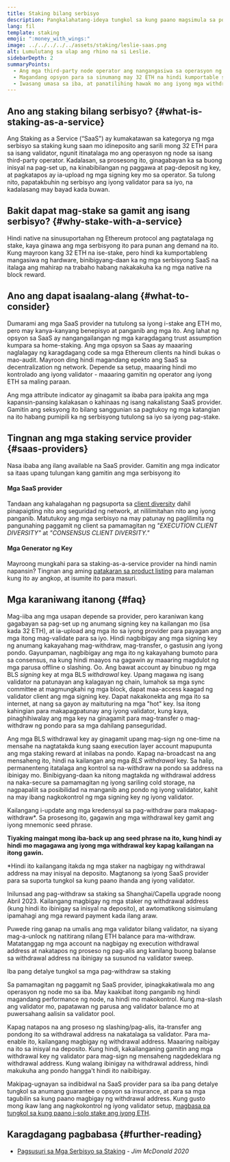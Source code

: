```yaml
---
title: Staking bilang serbisyo
description: Pangkalahatang-ideya tungkol sa kung paano magsimula sa pooled staking ng ETH
lang: fil
template: staking
emoji: ":money_with_wings:"
image: ../../../../../assets/staking/leslie-saas.png
alt: Lumulutang sa ulap ang rhino na si Leslie.
sidebarDepth: 2
summaryPoints:
  - Ang mga third-party node operator ang nangangasiwa sa operasyon ng iyong validator client
  - Magandang opsyon para sa sinumang may 32 ETH na hindi kumportable sa pagiging teknikal at kumplikado ng pagpapatakbo ng node
  - Iwasang umasa sa iba, at panatilihing hawak mo ang iyong mga withdrawal key
---
```


## Ano ang staking bilang serbisyo? {#what-is-staking-as-a-service}

Ang Staking as a Service (“SaaS") ay kumakatawan sa kategorya ng mga serbisyo sa staking kung saan mo idineposito ang sarili mong 32 ETH para sa isang validator, ngunit itinatalaga mo ang operasyon ng node sa isang third-party operator. Kadalasan, sa prosesong ito, ginagabayan ka sa buong inisyal na pag-set up, na kinabibilangan ng paggawa at pag-deposit ng key, at pagkatapos ay ia-upload ng mga signing key mo sa operator. Sa tulong nito, papatakbuhin ng serbisyo ang iyong validator para sa iyo, na kadalasang may bayad kada buwan.

## Bakit dapat mag-stake sa gamit ang isang serbisyo? {#why-stake-with-a-service}

Hindi native na sinusuportahan ng Ethereum protocol ang pagtatalaga ng stake, kaya ginawa ang mga serbisyong ito para punan ang demand na ito. Kung mayroon kang 32 ETH na ise-stake, pero hindi ka kumportableng mangasiwa ng hardware, binibigyang-daan ka ng mga serbisyong SaaS na italaga ang mahirap na trabaho habang nakakakuha ka ng mga native na block reward.

<CardGrid>
  <Card title="Sarili mong validator" emoji=":desktop_computer:" description="Deposit your own 32 ETH to activate your own set of signing keys that will participate in Ethereum consensus. Monitor your progress with dashboards to watch those ETH rewards accumulate." />    
  <Card title="Madaling magsimula" emoji="🏁" description="Forget about hardware specs, setup, node maintenance and upgrades. SaaS providers let you outsource the hard part by uploading your own signing credentials, allowing them to run a validator on your behalf, for a small cost." />
  <Card title="Limitahan ang iyong panganib" emoji=":shield:" description="In many cases users do not have to give up access to the keys that enable withdrawing or transferring staked funds. These are different from the signing keys, and can be stored separately to limit (but not eliminate) your risk as a staker." />
</CardGrid>

<StakingComparison page="saas" />

## Ano ang dapat isaalang-alang {#what-to-consider}

Dumarami ang mga SaaS provider na tutulong sa iyong i-stake ang ETH mo, pero may kanya-kanyang benepisyo at panganib ang mga ito. Ang lahat ng opsyon sa SaaS ay nangangailangan ng mga karagdagang trust assumption kumpara sa home-staking. Ang mga opsyon sa Saas ay maaaring naglalagay ng karagdagang code sa mga Ethereum clients na hindi bukas o mao-audit. Mayroon ding hindi magandang epekto ang SaaS sa decentralization ng network. Depende sa setup, maaaring hindi mo kontrolado ang iyong validator - maaaring gamitin ng operator ang iyong ETH sa maling paraan.

Ang mga attribute indicator ay ginagamit sa ibaba para ipakita ang mga kapansin-pansing kalakasan o kahinaas ng isang nakalistang SaaS provider. Gamitin ang seksyong ito bilang sanggunian sa pagtukoy ng mga katangian na ito habang pumipili ka ng serbisyong tutulong sa iyo sa iyong pag-stake.

<StakingConsiderations page="saas" />

## Tingnan ang mga staking service provider {#saas-providers}

Nasa ibaba ang ilang available na SaaS provider. Gamitin ang mga indicator sa itaas upang tulungan kang gamitin ang mga serbisyong ito

<ProductDisclaimer />

#### Mga SaaS provider

<StakingProductsCardGrid category="saas" />

Tandaan ang kahalagahan ng pagsuporta sa [client diversity](/developers/docs/nodes-and-clients/client-diversity/) dahil pinapaigting nito ang seguridad ng network, at nililimitahan nito ang iyong panganib. Matutukoy ang mga serbisyo na may patunay ng paglilimita ng pangunahing paggamit ng client sa pamamagitan ng <em style="text-transform: uppercase;">"execution client diversity"</em> at <em style="text-transform: uppercase;">"consensus client diversity."</em>

#### Mga Generator ng Key

<StakingProductsCardGrid category="keyGen" />

Mayroong mungkahi para sa staking-as-a-service provider na hindi namin napansin? Tingnan ang aming [patakaran sa product listing](/contributing/adding-staking-products/) para malaman kung ito ay angkop, at isumite ito para masuri.

## Mga karaniwang itanong {#faq}

<ExpandableCard title="Sino ang nangangasiwa ng aking mga key?" eventCategory="SaasStaking" eventName="clicked who holds my keys">
Mag-iiba ang mga usapan depende sa provider, pero karaniwan kang gagabayan sa pag-set up ng anumang signing key na kailangan mo (isa kada 32 ETH), at ia-upload ang mga ito sa iyong provider para payagan ang mga itong mag-validate para sa iyo. Hindi nagbibigay ang mga signing key ng anumang kakayahang mag-withdraw, mag-transfer, o gastusin ang iyong pondo. Gayunpaman, nagbibigay ang mga ito ng kakayahang bumoto para sa consensus, na kung hindi maayos na gagawin ay maaaring magdulot ng mga parusa offline o slashing.
</ExpandableCard>

<ExpandableCard title="May dalawang set ng mga key?" eventCategory="SaasStaking" eventName="clicked so there are two sets of keys">
Oo. Ang bawat account ay binubuo ng mga BLS <em>signing</em> key at mga BLS <em>withdrawal</em> key. Upang magawa ng isang validator na patunayan ang kalagayan ng chain, lumahok sa mga sync committee at magmungkahi ng mga block, dapat maa-access kaagad ng validator client ang mga signing key. Dapat nakakonekta ang mga ito sa internet, at nang sa gayon ay maituturing na mga "hot" key. Isa itong kahingian para makapagpatunay ang iyong validator, kung kaya, pinaghihiwalay ang mga key na ginagamit para mag-transfer o mag-withdraw ng pondo para sa mga dahilang panseguridad.

Ang mga BLS withdrawal key ay ginagamit upang mag-sign ng one-time na mensahe na nagtatakda kung saang execution layer account mapupunta ang mga staking reward at inilabas na pondo. Kapag na-broadcast na ang mensaheng ito, hindi na kailangan ang mga <em>BLS withdrawal</em> key. Sa halip, permanenteng itatalaga ang kontrol sa na-withdraw na pondo sa address na ibinigay mo. Binibigyang-daan ka nitong magtakda ng withdrawal address na naka-secure sa pamamagitan ng iyong sariling cold storage, na nagpapaliit sa posibilidad na manganib ang pondo ng iyong validator, kahit na may ibang nagkokontrol ng mga signing key ng iyong validator.

Kailangang i-update ang mga kredensyal sa pag-withdraw para makapag-withdraw\*. Sa prosesong ito, gagawin ang mga withdrawal key gamit ang iyong mnemonic seed phrase.

<strong>Tiyaking maingat mong iba-back up ang seed phrase na ito, kung hindi ay hindi mo magagawa ang iyong mga withdrawal key kapag kailangan na itong gawin.</strong>

\*Hindi ito kailangang itakda ng mga staker na nagbigay ng withdrawal address na may inisyal na deposito. Magtanong sa iyong SaaS provider para sa suporta tungkol sa kung paano ihanda ang iyong validator.
</ExpandableCard>

<ExpandableCard title="Kailan ako puwedeng mag-withdraw?" eventCategory="SaasStaking" eventName="clicked when can I withdraw">
Inilunsad ang pag-withdraw sa staking sa Shanghai/Capella upgrade noong Abril 2023. Kailangang magbigay ng mga staker ng withdrawal address (kung hindi ito ibinigay sa inisyal na deposito), at awtomatikong sisimulang ipamahagi ang mga reward payment kada ilang araw.

Puwede ring ganap na umalis ang mga validator bilang validator, na siyang mag-a-unlock ng natitirang nilang ETH balance para ma-withdraw. Matatanggap ng mga account na nagbigay ng execution withdrawal address at nakatapos ng proseso ng pag-alis ang kanilang buong balanse sa withdrawal address na ibinigay sa susunod na validator sweep.

<ButtonLink to="/staking/withdrawals/">Iba pang detalye tungkol sa mga pag-withdraw sa staking</ButtonLink>
</ExpandableCard>

<ExpandableCard title="Anong mangyayari kung masa-slash ako?" eventCategory="SaasStaking" eventName="clicked what happens if I get slashed">
Sa pamamagitan ng paggamit ng SaaS provider, ipinagkakatiwala mo ang operasyon ng node mo sa iba. May kaakibat itong panganib ng hindi magandang performance ng node, na hindi mo makokontrol. Kung ma-slash ang validator mo, papatawan ng parusa ang validator balance mo at puwersahang aalisin sa validator pool.

Kapag natapos na ang proseso ng slashing/pag-alis, ita-transfer ang pondong ito sa withdrawal address na nakatalaga sa validator. Para ma-enable ito, kailangang magbigay ng withdrawal address. Maaaring naibigay na ito sa inisyal na deposito. Kung hindi, kakailanganing gamitin ang mga withdrawal key ng validator para mag-sign ng mensaheng nagdedeklara ng withdrawal address. Kung walang ibinigay na withdrawal address, hindi makukuha ang pondo hangga't hindi ito naibibigay.

Makipag-ugnayan sa indibidwal na SaaS provider para sa iba pang detalye tungkol sa anumang guarantee o opsyon sa insurance, at para sa mga tagubilin sa kung paano magbigay ng withdrawal address. Kung gusto mong ikaw lang ang nagkokontrol ng iyong validator setup, <a href="/staking/solo/">magbasa pa tungkol sa kung paano i-solo stake ang iyong ETH</a>.
</ExpandableCard>

## Karagdagang pagbabasa {#further-reading}

- [Pagsusuri sa Mga Serbisyo sa Staking](https://www.attestant.io/posts/evaluating-staking-services/) - _Jim McDonald 2020_

